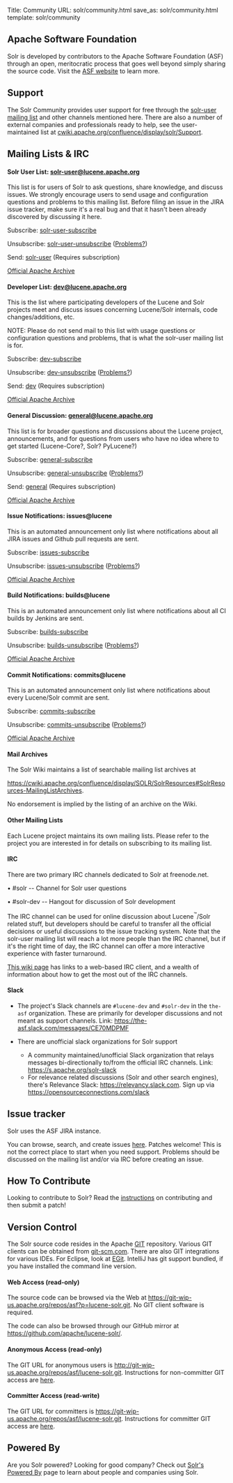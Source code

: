 Title: Community
URL: solr/community.html
save_as: solr/community.html
template: solr/community

## Apache Software Foundation ##

Solr is developed by contributors to the Apache Software Foundation (ASF) through an open, meritocratic process that goes well beyond
simply sharing the source code.
Visit the [ASF website](https://www.apache.org/) to learn more.

## Support ##

The Solr Community provides user support for free through the [solr-user mailing list](#mailing-lists-irc) and other channels mentioned
here. There are also a number of external companies and professionals ready to help, see the user-maintained list at
[cwiki.apache.org/confluence/display/solr/Support](https://cwiki.apache.org/confluence/display/solr/Support).

## Mailing Lists & IRC ##

#### Solr User List: solr-user@lucene.apache.org ####

This list is for users of Solr to ask questions, share knowledge, and discuss issues.  We strongly encourage
users to send usage and configuration questions and problems to this mailing list.  Before filing an issue in
the JIRA issue tracker, make sure it's a real bug and that it hasn't been already discovered by discussing it here.

Subscribe: [solr-user-subscribe](mailto:solr-user-subscribe@lucene.apache.org)

Unsubscribe: [solr-user-unsubscribe](mailto:solr-user-unsubscribe@lucene.apache.org)
([Problems?](https://cwiki.apache.org/confluence/display/solr/Unsubscribing%20from%20mailing%20lists))

Send: [solr-user](mailto:solr-user@lucene.apache.org) \(Requires subscription\)

[Official Apache Archive](http://mail-archives.apache.org/mod_mbox/lucene-solr-user/)

#### Developer List: dev@lucene.apache.org ####

This is the list where participating developers of the Lucene and Solr projects meet and discuss
issues concerning Lucene/Solr internals, code changes/additions, etc.

NOTE: Please do not send mail to this list with usage questions or configuration questions and
problems, that is what the solr-user mailing list is for.

Subscribe: [dev-subscribe](mailto:dev-subscribe@lucene.apache.org)

Unsubscribe: [dev-unsubscribe](mailto:dev-unsubscribe@lucene.apache.org)
([Problems?](https://cwiki.apache.org/confluence/display/solr/Unsubscribing%20from%20mailing%20lists))

Send: [dev](mailto:dev@lucene.apache.org) \(Requires subscription\)

[Official Apache Archive](http://mail-archives.apache.org/mod_mbox/lucene-dev/)

#### General Discussion: general@lucene.apache.org ###

This list is for broader questions and discussions about the Lucene project, announcements,
and for questions from users who have no idea where to get started (Lucene-Core?, Solr? PyLucene?)

Subscribe: [general-subscribe](mailto:general-subscribe@lucene.apache.org)

Unsubscribe: [general-unsubscribe](mailto:general-unsubscribe@lucene.apache.org)
([Problems?](https://cwiki.apache.org/confluence/display/solr/Unsubscribing%20from%20mailing%20lists))

Send: [general](mailto:general@lucene.apache.org) \(Requires subscription\)

[Official Apache Archive](http://mail-archives.apache.org/mod_mbox/lucene-general/)

#### Issue Notifications: issues@lucene ####

This is an automated announcement only list where notifications about all JIRA issues and Github pull requests are sent.

Subscribe: [issues-subscribe](mailto:issues-subscribe@lucene.apache.org)

Unsubscribe: [issues-unsubscribe](mailto:issues-unsubscribe@lucene.apache.org)
([Problems?](https://cwiki.apache.org/confluence/display/solr/Unsubscribing%20from%20mailing%20lists))

[Official Apache Archive](http://mail-archives.apache.org/mod_mbox/lucene-issues/)

#### Build Notifications: builds@lucene ####

This is an automated announcement only list where notifications about all CI builds by Jenkins are sent.

Subscribe: [builds-subscribe](mailto:builds-subscribe@lucene.apache.org)

Unsubscribe: [builds-unsubscribe](mailto:builds-unsubscribe@lucene.apache.org)
([Problems?](https://cwiki.apache.org/confluence/display/solr/Unsubscribing%20from%20mailing%20lists))

[Official Apache Archive](http://mail-archives.apache.org/mod_mbox/lucene-builds/)

#### Commit Notifications: commits@lucene ####

This is an automated announcement only list where notifications about every Lucene/Solr commit are sent.

Subscribe: [commits-subscribe](mailto:commits-subscribe@lucene.apache.org)

Unsubscribe: [commits-unsubscribe](mailto:commits-unsubscribe@lucene.apache.org)
([Problems?](https://cwiki.apache.org/confluence/display/solr/Unsubscribing%20from%20mailing%20lists))

[Official Apache Archive](http://mail-archives.apache.org/mod_mbox/lucene-commits/)

#### Mail Archives ####

The Solr Wiki maintains a list of searchable mailing list archives at

<https://cwiki.apache.org/confluence/display/SOLR/SolrResources#SolrResources-MailingListArchives>.

No endorsement is implied by the listing of an archive on the Wiki.

#### Other Mailing Lists ####

Each Lucene project maintains its own mailing lists. Please refer to the project you are interested in
for details on subscribing to its mailing list.

#### IRC  ####

There are two primary IRC channels dedicated to Solr at freenode.net.

• #solr -- Channel for Solr user questions

• #solr-dev -- Hangout for discussion of Solr development

The IRC channel can be used for online discussion about Lucene<sup>&trade;</sup>/Solr related stuff,
but developers should be careful to transfer all the official decisions or useful discussions to the issue
tracking system.  Note that the solr-user mailing list will reach a lot more people than the IRC channel,
but if it's the right time of day, the IRC channel can offer a more interactive experience with faster turnaround.

[This wiki page](https://cwiki.apache.org/confluence/display/SOLR/IRCChannels) has links to a web-based IRC client, and a
wealth of information about how to get the most out of the IRC channels.

#### Slack ####

* The project's Slack channels are `#lucene-dev` and `#solr-dev` in the `the-asf` organization. These are primarily for developer discussions and not meant as support channels. Link: <https://the-asf.slack.com/messages/CE70MDPMF>

* There are unofficial slack organizations for Solr support
    * A community maintained/unofficial Slack organization that relays messages bi-directionally to/from the official IRC channels. Link: <https://s.apache.org/solr-slack>
    * For relevance related discussions (Solr and other search engines), there's Relevance Slack: <https://relevancy.slack.com>.    Sign up via <https://opensourceconnections.com/slack>

## Issue tracker ##

Solr uses the ASF JIRA instance.

You can browse, search, and create issues [here](https://issues.apache.org/jira/browse/SOLR).
Patches welcome!  This is not the correct place to start when you need support.  Problems should be
discussed on the mailing list and/or via IRC before creating an issue.

## How To Contribute ##

Looking to contribute to Solr?  Read the [instructions](https://cwiki.apache.org/confluence/display/SOLR/HowToContribute) on
contributing and then submit a patch!

## Version Control ##

The Solr source code resides in the Apache [GIT](http://git.apache.org) repository. Various GIT clients
can be obtained from [git-scm.com](https://git-scm.com/). There are also GIT integrations for various
IDEs. For Eclipse, look at [EGit](http://www.eclipse.org/egit/). IntelliJ has git support bundled, if you
have installed the command line version.

#### Web Access (read-only) ####

The source code can be browsed via the Web at <https://git-wip-us.apache.org/repos/asf?p=lucene-solr.git>.
No GIT client software is required.

The code can also be browsed through our GitHub mirror at <https://github.com/apache/lucene-solr/>.

#### Anonymous Access (read-only) ####

The GIT URL for anonymous users is <http://git-wip-us.apache.org/repos/asf/lucene-solr.git>.
Instructions for non-committer GIT access are [here](https://git-wip-us.apache.org/#repository-checkout).

#### Committer Access (read-write) ####

The GIT URL for committers is <https://git-wip-us.apache.org/repos/asf/lucene-solr.git>.
Instructions for committer GIT access are [here](https://git-wip-us.apache.org/#repository-checkout).

## Powered By ##

Are you Solr powered?  Looking for good company?  Check out
[Solr's Powered By](https://cwiki.apache.org/confluence/display/solr/PublicServers) page to learn about people and companies using Solr.
